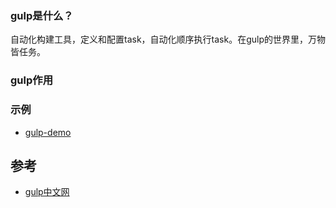 ### gulp是什么？
自动化构建工具，定义和配置task，自动化顺序执行task。在gulp的世界里，万物皆任务。

### gulp作用


### 示例
- [gulp-demo](https://github.com/XingGuoZM/blog/tree/master/%E5%89%8D%E7%AB%AF%E5%B7%A5%E7%A8%8B%E5%8C%96/gulp-demo)

## 参考
- [gulp中文网](https://www.gulpjs.com.cn/)